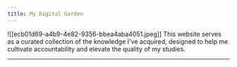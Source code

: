 ```yaml
---
title: My Digital Garden
---
```

![[ecb01d69-a4b9-4e82-9356-bbea4aba4051.jpeg]]
This website serves as a curated collection of the knowledge I've acquired, designed to help me cultivate accountability and elevate the quality of my studies.

---

